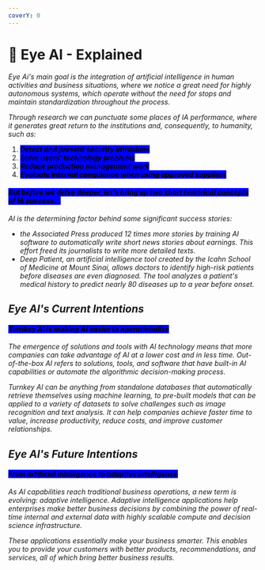 ```yaml
---
coverY: 0
---
```


# 🧿 Eye AI - Explained

_Eye Ai's main goal is the integration of artificial intelligence in human activities and business situations, where we notice a great need for highly autonomous systems, which operate without the need for stops and maintain standardization throughout the process._

_Through research we can punctuate some places of IA performance, where it generates great return to the institutions and, consequently, to humanity, such as:_

1. _<mark style="background-color:blue;">**Detect and prevent security intrusions**</mark>_
2. _<mark style="background-color:blue;">**Solve users' technology problems**</mark>_
3. _<mark style="background-color:blue;">**Reduce production management work**</mark>_
4. _<mark style="background-color:blue;">**Evaluate internal compliance when using approved suppliers**</mark>_

#### _<mark style="background-color:blue;">But before we delve deeper, let's bring up two short historical concepts of IA success...</mark>_

_AI is the determining factor behind some significant success stories:_

* _the Associated Press produced 12 times more stories by training AI software to automatically write short news stories about earnings. This effort freed its journalists to write more detailed texts._
* _Deep Patient, an artificial intelligence tool created by the Icahn School of Medicine at Mount Sinai, allows doctors to identify high-risk patients before diseases are even diagnosed. The tool analyzes a patient's medical history to predict nearly 80 diseases up to a year before onset._

## _Eye AI's Current Intentions_

#### _<mark style="background-color:blue;">Turnkey AI is making AI easier to operationalize</mark>_

_The emergence of solutions and tools with AI technology means that more companies can take advantage of AI at a lower cost and in less time. Out-of-the-box AI refers to solutions, tools, and software that have built-in AI capabilities or automate the algorithmic decision-making process._&#x20;

_Turnkey AI can be anything from standalone databases that automatically retrieve themselves using machine learning, to pre-built models that can be applied to a variety of datasets to solve challenges such as image recognition and text analysis. It can help companies achieve faster time to value, increase productivity, reduce costs, and improve customer relationships._

## _Eye AI's Future Intentions_

#### _<mark style="background-color:blue;">From artificial intelligence to adaptive intelligence</mark>_

_As AI capabilities reach traditional business operations, a new term is evolving: adaptive intelligence. Adaptive intelligence applications help enterprises make better business decisions by combining the power of real-time internal and external data with highly scalable compute and decision science infrastructure._

_These applications essentially make your business smarter. This enables you to provide your customers with better products, recommendations, and services, all of which bring better business results._
